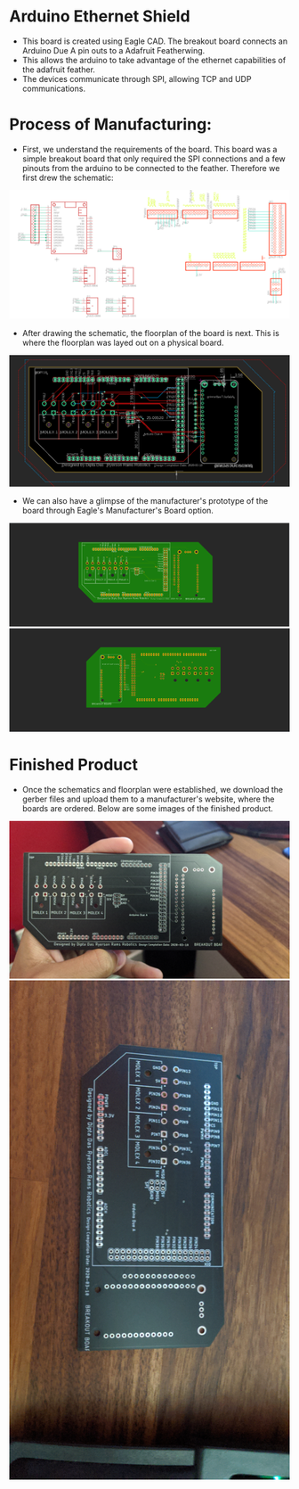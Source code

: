 # Arduino Ethernet Shield
* This board is created using Eagle CAD. The breakout board connects an Arduino Due A pin outs to a Adafruit Featherwing. 
* This allows the arduino to take advantage of the ethernet capabilities of the adafruit feather.
* The devices communicate through SPI, allowing TCP and UDP communications.

# Process of Manufacturing:
* First, we understand the requirements of the board. This board was a simple breakout board that only required the SPI connections and a few pinouts from the arduino to be connected to the feather. Therefore we first drew the schematic:

![Board Schematic](https://github.com/diptadas5/Arduino-Adafruit-Breakout-Board/blob/master/photos/Breakout%20Board%20Schematic.PNG)

* After drawing the schematic, the floorplan of the board is next. This is where the floorplan was layed out on a physical board.

![Floorplan](https://github.com/diptadas5/Arduino-Adafruit-Breakout-Board/blob/master/photos/BreakoutBoardBlueprint.PNG)

* We can also have a glimpse of the manufacturer's prototype of the board through Eagle's Manufacturer's Board option.

![Manufacturer's Board Top](https://github.com/diptadas5/Arduino-Adafruit-Breakout-Board/blob/master/photos/Breakout%20Board%20Top%20Side.PNG)
![Manufacturer's Board Bottom](https://github.com/diptadas5/Arduino-Adafruit-Breakout-Board/blob/master/photos/Breakout%20Board%20Bottom%20Side.PNG)

# Finished Product

* Once the schematics and floorplan were established, we download the gerber files and upload them to a manufacturer's website, where the boards are ordered. Below are some images of the finished product.

![Physical Board 1](https://github.com/diptadas5/Arduino-Adafruit-Breakout-Board/blob/master/photos/BreakoutBoardPhysical.jpg)
![Physical Board 2](https://github.com/diptadas5/Arduino-Adafruit-Breakout-Board/blob/master/photos/BreakoutBoardPhysical2.jpg)
